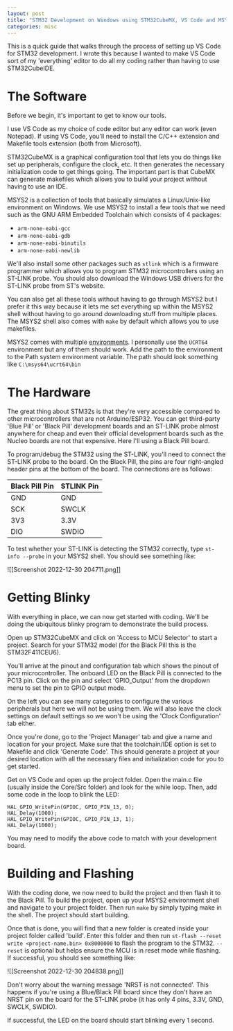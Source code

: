 ```yaml
---
layout: post
title: "STM32 Development on Windows using STM32CubeMX, VS Code and MSYS2"
categories: misc
---
```


This is a quick guide that walks through the process of setting up VS Code for STM32 development. I wrote this because I wanted to make VS Code sort of my 'everything' editor to do all my coding rather than having to use STM32CubeIDE. 

# The Software
Before we begin, it's important to get to know our tools. 

I use VS Code as my choice of code editor but any editor can work (even Notepad). If using VS Code, you'll need to install the C/C++ extension and Makefile tools extension (both from Microsoft).

STM32CubeMX is a graphical configuration tool that lets you do things like set up peripherals, configure the clock, etc. It then generates the necessary initialization code to get things going. The important part is that CubeMX can generate makefiles which allows you to build your project without having to use an IDE. 

MSYS2 is a collection of tools that basically simulates a Linux/Unix-like environment on Windows. We use MSYS2 to install a few tools that we need such as the GNU ARM Embedded Toolchain which consists of 4 packages:
- `arm-none-eabi-gcc`
- `arm-none-eabi-gdb`
- `arm-none-eabi-binutils`
- `arm-none-eabi-newlib`

We'll also install some other packages such as `stlink` which is a firmware programmer which allows you to program STM32 microcontrollers using an ST-LINK probe. You should also download the Windows USB drivers for the ST-LINK probe from ST's website. 

You can also get all these tools without having to go through MSYS2 but I prefer it this way because it lets me set everything up within the MSYS2 shell without having to go around downloading stuff from multiple places. The MSYS2 shell also comes with `make` by default which allows you to use makefiles. 

MSYS2 comes with multiple [<u>environments</u>](https://www.msys2.org/docs/environments/). I personally use the `UCRT64` environment but any of them should work. Add the path to the environment to the Path system environment variable. The path should look something like `C:\msys64\ucrt64\bin`

# The Hardware
The great thing about STM32s is that they're very accessible compared to other microcontrollers that are not Arduino/ESP32. You can get third-party 'Blue Pill' or 'Black Pill' development boards and an ST-LINK probe almost anywhere for cheap and even their official development boards such as the Nucleo boards are not that expensive. Here I'll using a Black Pill board. 

To program/debug the STM32 using the ST-LINK, you'll need to connect the ST-LINK probe to the board. On the Black Pill, the pins are four right-angled header pins at the bottom of the board. The connections are as follows:

|Black Pill Pin  |STLINK Pin   |
|---|---|
|GND   |GND   |
|SCK   |SWCLK  |
|3V3   |3.3V  |
|DIO | SWDIO|

To test whether your ST-LINK is detecting the STM32 correctly, type `st-info --probe` in your MSYS2 shell. You should see something like: 

![[Screenshot 2022-12-30 204711.png]]

# Getting Blinky
With everything in place, we can now get started with coding. We'll be doing the ubiquitous blinky program to demonstrate the build process. 

Open up STM32CubeMX and click on 'Access to MCU Selector' to start a project. Search for your STM32 model (for the Black Pill this is the STM32F411CEU6). 

You'll arrive at the pinout and configuration tab which shows the pinout of your microcontroller. The onboard LED on the Black Pill is connected to the PC13 pin. Click on the pin and select 'GPIO_Output' from the dropdown menu to set the pin to GPIO output mode. 

On the left you can see many categories to configure the various peripherals but here we will not be using them. We will also leave the clock settings on default settings so we won't be using the 'Clock Configuration' tab either.

Once you're done, go to the 'Project Manager' tab and give a name and location for your project. Make sure that the toolchain/IDE option is set to Makefile and click 'Generate Code'. This should generate a project at your desired location with all the necessary files and initialization code for you to get started. 

Get on VS Code and open up the project folder. Open the main.c file (usually inside the Core/Src folder) and look for the while loop. Then, add some code in the loop to blink the LED:

```
HAL_GPIO_WritePin(GPIOC, GPIO_PIN_13, 0);
HAL_Delay(1000);
HAL_GPIO_WritePin(GPIOC, GPIO_PIN_13, 1);
HAL_Delay(1000);
```

You may need to modify the above code to match with your development board. 

# Building and Flashing
With the coding done, we now need to build the project and then flash it to the Black Pill. To build the project, open up your MSYS2 environment shell and navigate to your project folder. Then run `make` by simply typing make in the shell. The project should start building. 

Once that is done, you will find that a new folder is created inside your project folder called 'build'. Enter this folder and then run `st-flash --reset write <project-name.bin> 0x8000000` to flash the program to the STM32. `--reset` is optional but helps ensure the MCU is in reset mode while flashing. If successful, you should see something like:

![[Screenshot 2022-12-30 204838.png]]

Don't worry about the warning message 'NRST is not connected'. This happens if you're using a Blue/Black Pill board since they don't have an NRST pin on the board for the ST-LINK probe (it has only 4 pins, 3.3V, GND, SWCLK, SWDIO).   

If successful, the LED on the board should start blinking every 1 second. 